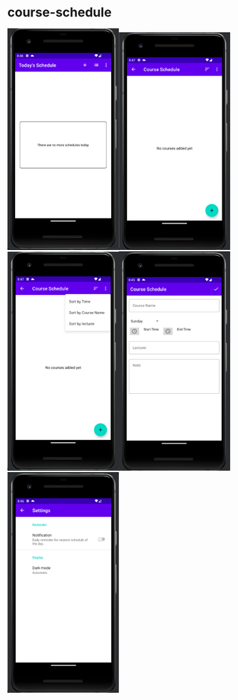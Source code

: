 # course-schedule

<img src="https://github.com/kareem96/course-schedule/blob/master/screenshots/home.png" width="250"/><img src="https://github.com/kareem96/course-schedule/blob/master/screenshots/schedule.png" width="250"/><img src="https://github.com/kareem96/course-schedule/blob/master/screenshots/img.png" width="250"/><img src="https://github.com/kareem96/course-schedule/blob/master/screenshots/add.png" width="250"/><img src="https://github.com/kareem96/course-schedule/blob/master/screenshots/settings.png" width="250"/>
